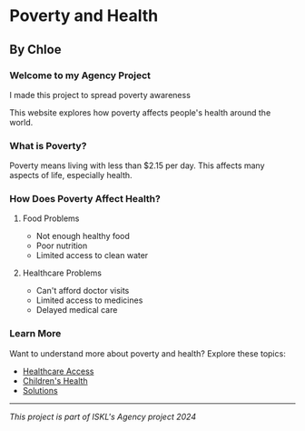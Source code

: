 # Poverty and Health
## By Chloe

### Welcome to my Agency Project
I made this project to spread poverty awareness

This website explores how poverty affects people's health around the world.

### What is Poverty?
Poverty means living with less than \$2.15 per day. This affects many aspects of life, especially health.

### How Does Poverty Affect Health?
1. Food Problems
   - Not enough healthy food
   - Poor nutrition
   - Limited access to clean water

2. Healthcare Problems
   - Can't afford doctor visits
   - Limited access to medicines
   - Delayed medical care

### Learn More
Want to understand more about poverty and health? Explore these topics:
- [Healthcare Access](#)
- [Children's Health](#)
- [Solutions](#)

---
*This project is part of ISKL's Agency project 2024*
